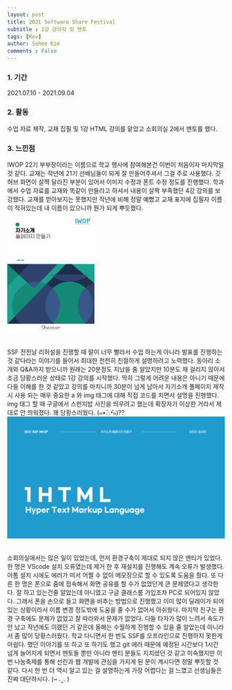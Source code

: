```yaml
---
layout: post
title: 2021 Software Share Festival 
subtitle : 1강 강의자 및 멘토 
tags: [Rev]
author: Sehee Kim
comments : False
---
```


<h3> 1. 기간</h3>
2021.07.10 - 2021.09.04

<h3> 2. 활동</h3>
수업 자료 제작, 교재 집필 및 1강 HTML 강의를 맡았고 소회의실 2에서 멘토를 했다.

<h3> 3. 느낀점</h3>
IWOP 22기 부부장이라는 이름으로 학교 행사에 참여해본건 이번이 처음이자 마지막일 것 같다. 교재는 작년에 21기 선배님들이 되게 잘 만들어주셔서 그걸 주로 사용했다. 깃허브 화면이 살짝 달라진 부분이 있어서 이미지 수정과 폰트 수정 정도를 진행했다. 학과에서 수업 자료를 교재와 똑같이 만들라고 하셔서 내용이 살짝 부족했던 4강 강의를 보강했다. 교재를 받아보지는 못했지만 작년에 비해 정말 예뻤고 교재 표지에 집필자 이름이 적혀있는데 내 이름이 있으니까 뭔가 되게 뿌듯했다. <br>
<img src="/assets/img/SSF/book.png" width="40%"><br><br>

SSF 전전날 리허설을 진행할 때 말이 너무 빨라서 수업 하는게 아니라 발표를 진행하는 것 같다라는 이야기를 들어서 최대한 천천히 친절하게 설명하려고 노력했다. 동아리 소개와 Q&A까지 받으니까 원래는 20분정도 지났을 줄 알았지만 10분도 채 걸리지 않아서 조금 당황스러운 상태로 1강 강의를 시작했다. 딱히 그렇게 어려운 내용은 아니기 때문에 다들 이해를 한 것 같았고 강의를 마치니까 30분이 넘게 남아서 자기소개 풀페이지 제작시 사용 되는 매우 중요한 a 와 img 태그에 대해 직접 코드를 치면서 설명을 진행했다. img 태그 할 때 구글에서 스펀지밥 사진을 띄우려고 했는데 확장자가 이상한 거라서 제대로 안 띄워졌다. 꽤 당황스러웠다. (๑•̌⌓•̑๑)??
<img src="/assets/img/SSF/ppt.png"><br><br>

소회의실에서는 많은 일이 있었는데, 먼저 환경구축이 제대로 되지 않은 멘티가 있었다. 한 명은 VScode 설치 오류였는데 제거 한 후 재설치를 진행해도 계속 오류가 발생했다. 아톰 설치 시에도 에러가 떠서 어쩔 수 없이 메모장으로 할 수 있도록 도움을 줬다. 또 다른 한 명은 폰으로 줌에 접속해서 화면 공유를 할 수가 없었던게 큰 문제였다고 생각한다. 잘 하고 있는건줄 알았는데 아니였고 구글 클래스룸 가입조차 PC로 되어있지 않았다. 그래서 폰을 손으로 들고 화면을 비추는 방법으로 진행했고 이미 많이 딜레이가 되어 있는 상황이라서 이름 변경 정도밖에 도움을 줄 수가 없어서 아쉬웠다. 마지막 친구는 환경 구축에도 문제가 없었고 잘 따라와서 문제가 없었다. 다들 타자가 많이 느려서 속도가 안 났고 작년에도 이랬던 거 같은데 올해는 수월하게 진행할 수 있을 줄 알았는데 아니라서 좀 많이 당황스러웠다. 학교 다니면서 한 번도 SSF를 오프라인으로 진행하지 못한게 아쉽다. 했던 이야기를 또 하고 또 하기도 했고 git 에러 때문에 예정된 시간보다 1시간 넘게 늘어지게 되면서 멘토들 뿐만 아니라 멘티 분들도 지치셨던 것 같고 미숙했지만 이번 나눔축제를 통해 선린과 웹 개발에 관심을 가지게 된 분이 계시다면 정말 뿌듯할 것 같다. 다시 한 번 더 역시 알고 있는 걸 설명하는게 가장 어렵다는 걸 느꼈고 선생님들은 진짜 대단하시다. (⑅◞‸◟)
